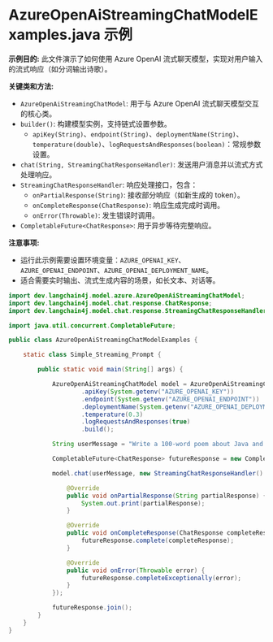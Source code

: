 # AzureOpenAiStreamingChatModelExamples.java 示例

**示例目的:**
此文件演示了如何使用 Azure OpenAI 流式聊天模型，实现对用户输入的流式响应（如分词输出诗歌）。

**关键类和方法:**
- `AzureOpenAiStreamingChatModel`: 用于与 Azure OpenAI 流式聊天模型交互的核心类。
- `builder()`: 构建模型实例，支持链式设置参数。
    - `apiKey(String)`、`endpoint(String)`、`deploymentName(String)`、`temperature(double)`、`logRequestsAndResponses(boolean)`：常规参数设置。
- `chat(String, StreamingChatResponseHandler)`: 发送用户消息并以流式方式处理响应。
- `StreamingChatResponseHandler`: 响应处理接口，包含：
    - `onPartialResponse(String)`: 接收部分响应（如新生成的 token）。
    - `onCompleteResponse(ChatResponse)`: 响应生成完成时调用。
    - `onError(Throwable)`: 发生错误时调用。
- `CompletableFuture<ChatResponse>`: 用于异步等待完整响应。

**注意事项:**
- 运行此示例需要设置环境变量：`AZURE_OPENAI_KEY`、`AZURE_OPENAI_ENDPOINT`、`AZURE_OPENAI_DEPLOYMENT_NAME`。
- 适合需要实时输出、流式生成内容的场景，如长文本、对话等。

```java
import dev.langchain4j.model.azure.AzureOpenAiStreamingChatModel;
import dev.langchain4j.model.chat.response.ChatResponse;
import dev.langchain4j.model.chat.response.StreamingChatResponseHandler;

import java.util.concurrent.CompletableFuture;

public class AzureOpenAiStreamingChatModelExamples {

    static class Simple_Streaming_Prompt {

        public static void main(String[] args) {

            AzureOpenAiStreamingChatModel model = AzureOpenAiStreamingChatModel.builder()
                    .apiKey(System.getenv("AZURE_OPENAI_KEY"))
                    .endpoint(System.getenv("AZURE_OPENAI_ENDPOINT"))
                    .deploymentName(System.getenv("AZURE_OPENAI_DEPLOYMENT_NAME"))
                    .temperature(0.3)
                    .logRequestsAndResponses(true)
                    .build();

            String userMessage = "Write a 100-word poem about Java and AI";

            CompletableFuture<ChatResponse> futureResponse = new CompletableFuture<>();

            model.chat(userMessage, new StreamingChatResponseHandler() {

                @Override
                public void onPartialResponse(String partialResponse) {
                    System.out.print(partialResponse);
                }

                @Override
                public void onCompleteResponse(ChatResponse completeResponse) {
                    futureResponse.complete(completeResponse);
                }

                @Override
                public void onError(Throwable error) {
                    futureResponse.completeExceptionally(error);
                }
            });

            futureResponse.join();
        }
    }
}
